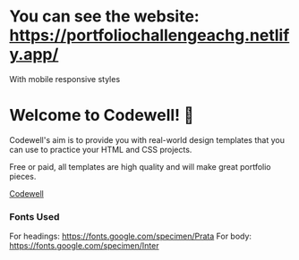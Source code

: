 
# You can see the website: https://portfoliochallengeachg.netlify.app/
With mobile responsive styles

# Welcome to Codewell! 👋

Codewell's aim is to provide you with real-world design templates that you can use to practice your HTML and CSS projects. 

Free or paid, all templates are high quality and will make great portfolio pieces.


[Codewell](https://codewell.cc) 



### Fonts Used

For headings: https://fonts.google.com/specimen/Prata
For body: https://fonts.google.com/specimen/Inter

